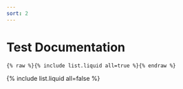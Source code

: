 ```yaml
---
sort: 2
---
```


# Test Documentation

```
{% raw %}{% include list.liquid all=true %}{% endraw %}
```

{% include list.liquid all=false %}
